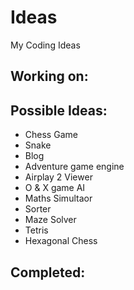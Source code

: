 # Ideas
My Coding Ideas

## Working on:

## Possible Ideas:
- Chess Game
- Snake
- Blog
- Adventure game engine
- Airplay 2 Viewer
- O & X game AI 
- Maths Simultaor
- Sorter
- Maze Solver
- Tetris
- Hexagonal Chess

## Completed:
